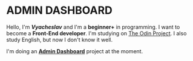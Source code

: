 # ADMIN DASHBOARD

Hello, I'm ***Vyacheslav*** and I'm a **beginner+** in programming. I want to become a **Front-End developer**. I'm studying on [The Odin Project](https://www.theodinproject.com). I also study English, but now I don't know it well.

I'm doing an **[Admin Dashboard](https://www.theodinproject.com/lessons/node-path-intermediate-html-and-css-admin-dashboard)** project at the moment.
